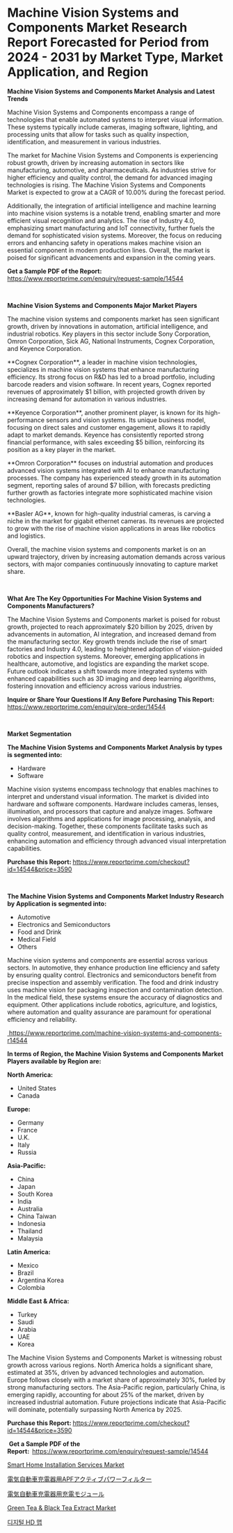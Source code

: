 <p><h1>Machine Vision Systems and Components Market Research Report Forecasted for Period from 2024 -  2031 by Market Type, Market Application, and Region</h1></p><p><strong>Machine Vision Systems and Components Market Analysis and Latest Trends</strong></p>
<p><p>Machine Vision Systems and Components encompass a range of technologies that enable automated systems to interpret visual information. These systems typically include cameras, imaging software, lighting, and processing units that allow for tasks such as quality inspection, identification, and measurement in various industries. </p><p>The market for Machine Vision Systems and Components is experiencing robust growth, driven by increasing automation in sectors like manufacturing, automotive, and pharmaceuticals. As industries strive for higher efficiency and quality control, the demand for advanced imaging technologies is rising. The Machine Vision Systems and Components Market is expected to grow at a CAGR of 10.00% during the forecast period. </p><p>Additionally, the integration of artificial intelligence and machine learning into machine vision systems is a notable trend, enabling smarter and more efficient visual recognition and analytics. The rise of Industry 4.0, emphasizing smart manufacturing and IoT connectivity, further fuels the demand for sophisticated vision systems. Moreover, the focus on reducing errors and enhancing safety in operations makes machine vision an essential component in modern production lines. Overall, the market is poised for significant advancements and expansion in the coming years.</p></p>
<p><strong>Get a Sample PDF of the Report:&nbsp;</strong> <a href="https://www.reportprime.com/enquiry/request-sample/14544">https://www.reportprime.com/enquiry/request-sample/14544</a></p>
<p>&nbsp;</p>
<p><strong>Machine Vision Systems and Components Major Market Players</strong></p>
<p><p>The machine vision systems and components market has seen significant growth, driven by innovations in automation, artificial intelligence, and industrial robotics. Key players in this sector include Sony Corporation, Omron Corporation, Sick AG, National Instruments, Cognex Corporation, and Keyence Corporation.</p><p>**Cognex Corporation**, a leader in machine vision technologies, specializes in machine vision systems that enhance manufacturing efficiency. Its strong focus on R&D has led to a broad portfolio, including barcode readers and vision software. In recent years, Cognex reported revenues of approximately $1 billion, with projected growth driven by increasing demand for automation in various industries.</p><p>**Keyence Corporation**, another prominent player, is known for its high-performance sensors and vision systems. Its unique business model, focusing on direct sales and customer engagement, allows it to rapidly adapt to market demands. Keyence has consistently reported strong financial performance, with sales exceeding $5 billion, reinforcing its position as a key player in the market.</p><p>**Omron Corporation** focuses on industrial automation and produces advanced vision systems integrated with AI to enhance manufacturing processes. The company has experienced steady growth in its automation segment, reporting sales of around $7 billion, with forecasts predicting further growth as factories integrate more sophisticated machine vision technologies.</p><p>**Basler AG**, known for high-quality industrial cameras, is carving a niche in the market for gigabit ethernet cameras. Its revenues are projected to grow with the rise of machine vision applications in areas like robotics and logistics.</p><p>Overall, the machine vision systems and components market is on an upward trajectory, driven by increasing automation demands across various sectors, with major companies continuously innovating to capture market share.</p></p>
<p>&nbsp;</p>
<p><strong>What Are The Key Opportunities For Machine Vision Systems and Components Manufacturers?</strong></p>
<p><p>The Machine Vision Systems and Components market is poised for robust growth, projected to reach approximately $20 billion by 2025, driven by advancements in automation, AI integration, and increased demand from the manufacturing sector. Key growth trends include the rise of smart factories and Industry 4.0, leading to heightened adoption of vision-guided robotics and inspection systems. Moreover, emerging applications in healthcare, automotive, and logistics are expanding the market scope. Future outlook indicates a shift towards more integrated systems with enhanced capabilities such as 3D imaging and deep learning algorithms, fostering innovation and efficiency across various industries.</p></p>
<p><strong>Inquire or Share Your Questions If Any Before Purchasing This Report:</strong> <a href="https://www.reportprime.com/enquiry/pre-order/14544">https://www.reportprime.com/enquiry/pre-order/14544</a></p>
<p>&nbsp;</p>
<p><strong>Market Segmentation</strong></p>
<p><strong>The Machine Vision Systems and Components Market Analysis by types is segmented into:</strong></p>
<p><ul><li>Hardware</li><li>Software</li></ul></p>
<p><p>Machine vision systems encompass technology that enables machines to interpret and understand visual information. The market is divided into hardware and software components. Hardware includes cameras, lenses, illumination, and processors that capture and analyze images. Software involves algorithms and applications for image processing, analysis, and decision-making. Together, these components facilitate tasks such as quality control, measurement, and identification in various industries, enhancing automation and efficiency through advanced visual interpretation capabilities.</p></p>
<p><strong>Purchase this Report:&nbsp;</strong><a href="https://www.reportprime.com/checkout?id=14544&price=3590">https://www.reportprime.com/checkout?id=14544&price=3590</a></p>
<p>&nbsp;</p>
<p><strong>The Machine Vision Systems and Components Market Industry Research by Application is segmented into:</strong></p>
<p><ul><li>Automotive</li><li>Electronics and Semiconductors</li><li>Food and Drink</li><li>Medical Field</li><li>Others</li></ul></p>
<p><p>Machine vision systems and components are essential across various sectors. In automotive, they enhance production line efficiency and safety by ensuring quality control. Electronics and semiconductors benefit from precise inspection and assembly verification. The food and drink industry uses machine vision for packaging inspection and contamination detection. In the medical field, these systems ensure the accuracy of diagnostics and equipment. Other applications include robotics, agriculture, and logistics, where automation and quality assurance are paramount for operational efficiency and reliability.</p></p>
<p><a href="https://www.reportprime.com/machine-vision-systems-and-components-r14544">&nbsp;https://www.reportprime.com/machine-vision-systems-and-components-r14544</a></p>
<p><strong>In terms of Region, the Machine Vision Systems and Components Market Players available by Region are:</strong></p>
<p>
    <p> <strong> North America: </strong>
        <ul>
            <li>United States</li>
            <li>Canada</li>
        </ul>
        </p> 
    <p> <strong> Europe: </strong>
        <ul>
            <li>Germany</li>
            <li>France</li>
            <li>U.K.</li>
            <li>Italy</li>
            <li>Russia</li>
        </ul>
        </p> 
    <p> <strong> Asia-Pacific: </strong>
        <ul>
            <li>China</li>
            <li>Japan</li>
            <li>South Korea</li>
            <li>India</li>
            <li>Australia</li>
            <li>China Taiwan</li>
            <li>Indonesia</li>
            <li>Thailand</li>
            <li>Malaysia</li>
        </ul>
        </p> 
    <p> <strong> Latin America: </strong>
        <ul>
            <li>Mexico</li>
            <li>Brazil</li>
            <li>Argentina Korea</li>
            <li>Colombia</li>
        </ul>
        </p> 
    <p> <strong> Middle East & Africa: </strong>
        <ul>
            <li>Turkey</li>
            <li>Saudi</li>
            <li>Arabia</li>
            <li>UAE</li>
            <li>Korea</li>
        </ul>
    </p>
    </p>
<p><p>The Machine Vision Systems and Components Market is witnessing robust growth across various regions. North America holds a significant share, estimated at 35%, driven by advanced technologies and automation. Europe follows closely with a market share of approximately 30%, fueled by strong manufacturing sectors. The Asia-Pacific region, particularly China, is emerging rapidly, accounting for about 25% of the market, driven by increased industrial automation. Future projections indicate that Asia-Pacific will dominate, potentially surpassing North America by 2025.</p></p>
<p><strong>Purchase this Report: </strong><a href="https://www.reportprime.com/checkout?id=14544&price=3590">https://www.reportprime.com/checkout?id=14544&price=3590</a></p>
<p>&nbsp;<strong>Get a Sample PDF of the Report:&nbsp;&nbsp;</strong><a href="https://www.reportprime.com/enquiry/request-sample/14544">https://www.reportprime.com/enquiry/request-sample/14544</a></p>
<p><strong></strong></p>
<p><p><a href="https://issuu.com/reportprime-2/docs/smart-home-installation-services-ma_9e52d2afe4e3d5">Smart Home Installation Services Market</a></p><p><a href="https://medium.com/@nickolej2mc/apf-active-power-filter-for-electric-car-chargers-e2d1d9599798">電気自動車充電器用APFアクティブパワーフィルター</a></p><p><a href="https://medium.com/@nickolej2mc/charger-module-for-electric-car-chargers-market-%E3%81%AF-%E3%82%B3%E3%82%B9%E3%83%88%E7%AE%A1%E7%90%86%E3%81%A8%E5%8A%B9%E7%8E%87%E5%90%91%E4%B8%8A%E3%82%92%E5%84%AA%E5%85%88%E3%81%97%E3%81%BE%E3%81%99-993d445b6538">電気自動車充電器用充電モジュール</a></p><p><a href="https://issuu.com/reportprime-2/docs/green-tea-black-tea-extract-market-_ada294ea305cae">Green Tea & Black Tea Extract Market</a></p><p><a href="https://medium.com/@anil.parihar/%EB%94%94%EC%A7%80%ED%84%B8-hd-%EB%A7%B5-%EC%8B%9C%EC%9E%A5-%EA%B7%9C%EB%AA%A8-%EC%A0%90%EC%9C%A0%EC%9C%A8-%EB%B0%8F-%ED%8A%B8%EB%A0%8C%EB%93%9C-%EB%B6%84%EC%84%9D-%EB%B3%B4%EA%B3%A0%EC%84%9C-%EC%B5%9C%EC%A2%85-%EC%9A%A9%EB%8F%84%EB%B3%84-%EC%83%81%EC%97%85%EC%A0%81-%EC%9A%A9%EB%8F%84-%EA%B5%B0%EC%82%AC%EC%A0%81-%EC%9A%A9%EB%8F%84-%EA%B8%B0%ED%83%80-%EC%9B%90%EC%9E%90%EC%9E%AC%EB%B3%84-2031%EB%85%84%EA%B9%8C%EC%A7%80%EC%9D%98-%EC%A0%84%EB%A7%9D-aa32c27d48e6">디지털 HD 맵</a></p></p>